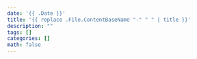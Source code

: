 ```yaml
---
date: '{{ .Date }}'
title: '{{ replace .File.ContentBaseName "-" " " | title }}'
description: ""
tags: []
categories: []
math: false
---
```

